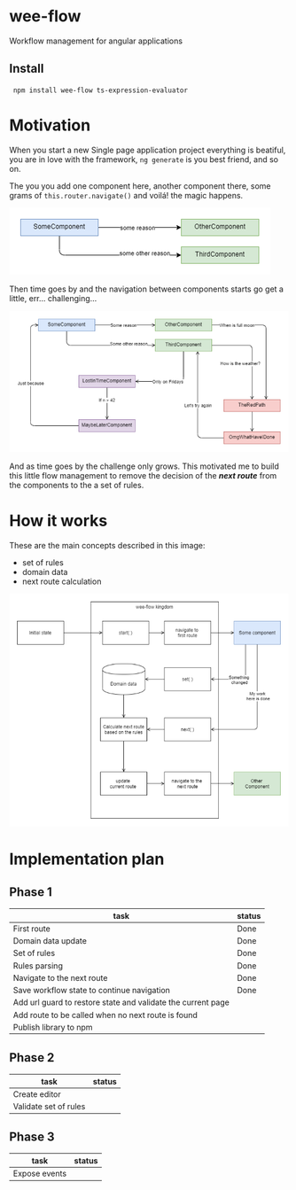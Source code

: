 # wee-flow
Workflow management for angular applications

## Install 

```
 npm install wee-flow ts-expression-evaluator
```

# Motivation

When you start a new Single page application project everything is beatiful, you are in love with the framework, `ng generate` is you best friend, and so on.

The you you add one component here, another component there, some grams of `this.router.navigate()` and voilá! the magic happens.

![screenshot](https://raw.githubusercontent.com/hamilton-lima/wee-flow/master/images/first-day.png)

Then time goes by and the navigation between components starts go get a little, err... challenging... 

![screenshot](https://raw.githubusercontent.com/hamilton-lima/wee-flow/master/images/second-week.png)

And as time goes by the challenge only grows. This motivated me to build this little flow management to remove the decision of the ***next route*** from the components to the a set of rules.

# How it works 

These are the main concepts described in this image:
- set of rules
- domain data
- next route calculation

![screenshot](https://raw.githubusercontent.com/hamilton-lima/wee-flow/master/images/main-flow.png)

# Implementation plan 

## Phase 1
| task | status |
| --- | --- | 
| First route | Done | 
| Domain data update | Done | 
| Set of rules | Done | 
| Rules parsing | Done | 
| Navigate to the next route | Done | 
| Save workflow state to continue navigation | Done | 
| Add url guard to restore state and validate the current page |
| Add route to be called when no next route is found
| Publish library to npm

## Phase 2
| task | status |
| --- | --- | 
| Create editor | 
| Validate set of rules | 

## Phase 3
| task | status |
| --- | --- | 
| Expose events | 
